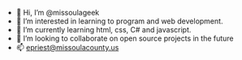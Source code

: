 - 👋 Hi, I’m @missoulageek
- 👀 I’m interested in learning to program and web development.
- 🌱 I’m currently learning html, css, C# and javascript.
- 💞️ I’m looking to collaborate on open source projects in the future
- 📫 epriest@missoulacounty.us

<!---
missoulageek/missoulageek is a ✨ special ✨ repository because its `README.md` (this file) appears on your GitHub profile.
You can click the Preview link to take a look at your changes.
--->
